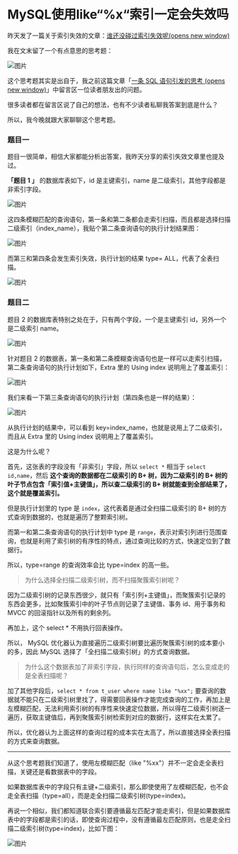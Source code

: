 # MySQL使用like“%x“索引一定会失效吗

昨天发了一篇关于索引失效的文章：[谁还没碰过索引失效呢(opens new window)](http://mp.weixin.qq.com/s?__biz=MzUxODAzNDg4NQ==&mid=2247503394&idx=1&sn=6e5b7b2c9bd9002a4b2dfa69273069b3&chksm=f98d8a88cefa039e726f1196ba14210ddbe49b5fcbb6da620778a7497fa25404433ef0b76268&scene=21#wechat_redirect)

我在文末留了一个有点意思的思考题：

![图片](https://mc.wsh-study.com/mkdocs/MySQL使用like“%x“索引一定会失效吗/1.png)

这个思考题其实是出自于，我之前这篇文章「[一条 SQL 语句引发的思考 (opens new window)](http://mp.weixin.qq.com/s?__biz=MzUxODAzNDg4NQ==&mid=2247495686&idx=2&sn=dfa18870d8cd2f430f893d402b9f4e54&chksm=f98db4accefa3dba680c1b343700ef87d184c45d4d7739bb0263cece3c1b21d0ca5f875736f6&scene=21#wechat_redirect)」中留言区一位读者朋友出的问题。

很多读者都在留言区说了自己的想法，也有不少读者私聊我答案到底是什么？

所以，我今晚就跟大家聊聊这个思考题。

### 题目一

题目一很简单，相信大家都能分析出答案，我昨天分享的索引失效文章里也提及过。

**「题目 1 」** 的数据库表如下，id 是主键索引，name 是二级索引，其他字段都是非索引字段。

![图片](https://mc.wsh-study.com/mkdocs/MySQL使用like“%x“索引一定会失效吗/2.png)

这四条模糊匹配的查询语句，第一条和第二条都会走索引扫描，而且都是选择扫描二级索引（index_name），我贴个第二条查询语句的执行计划结果图：

![图片](https://mc.wsh-study.com/mkdocs/MySQL使用like“%x“索引一定会失效吗/3.png)

而第三和第四条会发生索引失效，执行计划的结果 type= ALL，代表了全表扫描。

![图片](https://mc.wsh-study.com/mkdocs/MySQL使用like“%x“索引一定会失效吗/4.png)

### 题目二

题目 2 的数据库表特别之处在于，只有两个字段，一个是主键索引 id，另外一个是二级索引 name。

![图片](https://mc.wsh-study.com/mkdocs/MySQL使用like“%x“索引一定会失效吗/5.png)

针对题目 2 的数据表，第一条和第二条模糊查询语句也是一样可以走索引扫描，第二条查询语句的执行计划如下，Extra 里的 Using index 说明用上了覆盖索引：

![图片](https://mc.wsh-study.com/mkdocs/MySQL使用like“%x“索引一定会失效吗/6.png)

我们来看一下第三条查询语句的执行计划（第四条也是一样的结果）：

![图片](https://mc.wsh-study.com/mkdocs/MySQL使用like“%x“索引一定会失效吗/7.png)

从执行计划的结果中，可以看到 key=index_name，也就是说用上了二级索引，而且从 Extra 里的 Using index 说明用上了覆盖索引。

这是为什么呢？

首先，这张表的字段没有「非索引」字段，所以 `select *` 相当于 `select id,name`，然后 **这个查询的数据都在二级索引的 B+ 树，因为二级索引的 B+ 树的叶子节点包含「索引值+主键值」，所以查二级索引的 B+ 树就能查到全部结果了，这个就是覆盖索引。**

但是执行计划里的 type 是 `index`，这代表着是通过全扫描二级索引的 B+ 树的方式查询到数据的，也就是遍历了整颗索引树。

而第一和第二条查询语句的执行计划中 type 是 `range`，表示对索引列进行范围查询，也就是利用了索引树的有序性的特点，通过查询比较的方式，快速定位到了数据行。

所以，type=range 的查询效率会比 type=index 的高一些。

> 为什么选择全扫描二级索引树，而不扫描聚簇索引树呢？

因为二级索引树的记录东西很少，就只有「索引列+主键值」，而聚簇索引记录的东西会更多，比如聚簇索引中的叶子节点则记录了主键值、事务 id、用于事务和 MVCC 的回滚指针以及所有的剩余列。

再加上，这个 select * 不用执行回表操作。

所以， MySQL 优化器认为直接遍历二级索引树要比遍历聚簇索引树的成本要小的多，因此 MySQL 选择了「全扫描二级索引树」的方式查询数据。

> 为什么这个数据表加了非索引字段，执行同样的查询语句后，怎么变成走的是全表扫描呢？

加了其他字段后，`select * from t_user where name like "%xx";` 要查询的数据就不能只在二级索引树里找了，得需要回表操作才能完成查询的工作，再加上是左模糊匹配，无法利用索引树的有序性来快速定位数据，所以得在二级索引树逐一遍历，获取主键值后，再到聚簇索引树检索到对应的数据行，这样实在太累了。

所以，优化器认为上面这样的查询过程的成本实在太高了，所以直接选择全表扫描的方式来查询数据。

------

从这个思考题我们知道了，使用左模糊匹配（like "%xx"）并不一定会走全表扫描，关键还是看数据表中的字段。

如果数据库表中的字段只有主键+二级索引，那么即使使用了左模糊匹配，也不会走全表扫描（type=all），而是走全扫描二级索引树(type=index)。

再说一个相似，我们都知道联合索引要遵循最左匹配才能走索引，但是如果数据库表中的字段都是索引的话，即使查询过程中，没有遵循最左匹配原则，也是走全扫描二级索引树(type=index)，比如下图：

![图片](https://mc.wsh-study.com/mkdocs/MySQL使用like“%x“索引一定会失效吗/8.png)